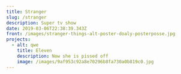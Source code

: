 ```yaml
---
title: Stranger
slug: /stranger
description: Super tv show
date: 2019-03-06T22:38:39.343Z
front: /images/stranger-things-alt-poster-doaly-posterposse.jpg
projects:
  - alt: qwe
    title: Eleven
    description: Now she is pissed off
    image: /images/9af953c92a8e70296b8fa730a0b819c0.jpg
---
```

